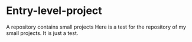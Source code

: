 # Entry-level-project
A repository contains small projects
Here is a test for the repository of my small projects. 
It is just a test.
